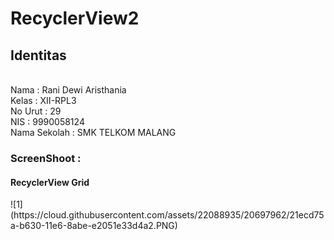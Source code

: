 <h1>RecyclerView2</h1>
<h2>Identitas</h2>
<br>
Nama : Rani Dewi Aristhania 
<br>
Kelas : XII-RPL3 
<br>
No Urut : 29 
<br>
NIS : 9990058124 
<br>
Nama Sekolah : SMK TELKOM MALANG
<br>
<h3>ScreenShoot :</h3>
<h4>RecyclerView Grid</h4>
![1](https://cloud.githubusercontent.com/assets/22088935/20697962/21ecd75a-b630-11e6-8abe-e2051e33d4a2.PNG)
